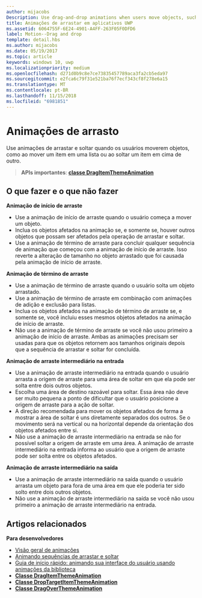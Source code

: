 ```yaml
---
author: mijacobs
Description: Use drag-and-drop animations when users move objects, such as moving an item within a list, or dropping an item on top of another.
title: Animações de arrastar em aplicativos UWP
ms.assetid: 6064755F-6E24-4901-A4FF-263F05F0DFD6
label: Motion--Drag and drop
template: detail.hbs
ms.author: mijacobs
ms.date: 05/19/2017
ms.topic: article
keywords: windows 10, uwp
ms.localizationpriority: medium
ms.openlocfilehash: d271d0b9c8e7ce73835457789aca3fa2cb5eda97
ms.sourcegitcommit: e2fca6c79f31e521ba76f7ecf343cf8f278e6a15
ms.translationtype: MT
ms.contentlocale: pt-BR
ms.lasthandoff: 11/15/2018
ms.locfileid: "6981851"
---
```

# <a name="drag-animations"></a>Animações de arrasto




Use animações de arrastar e soltar quando os usuários moverem objetos, como ao mover um item em uma lista ou ao soltar um item em cima de outro.

> **APIs importantes**: [**classe DragItemThemeAnimation**](https://msdn.microsoft.com/library/windows/apps/br243174)


## <a name="dos-and-donts"></a>O que fazer e o que não fazer


**Animação de início de arraste**

-   Use a animação de início de arraste quando o usuário começa a mover um objeto.
-   Inclua os objetos afetados na animação se, e somente se, houver outros objetos que possam ser afetados pela operação de arrastar e soltar.
-   Use a animação de término de arraste para concluir qualquer sequência de animação que começou com a animação de início de arraste. Isso reverte a alteração de tamanho no objeto arrastado que foi causada pela animação de início de arraste.

**Animação de término de arraste**

-   Use a animação de término de arraste quando o usuário solta um objeto arrastado.
-   Use a animação de término de arraste em combinação com animações de adição e exclusão para listas.
-   Inclua os objetos afetados na animação de término de arraste se, e somente se, você incluiu esses mesmos objetos afetados na animação de início de arraste.
-   Não use a animação de término de arraste se você não usou primeiro a animação de início de arraste. Ambas as animações precisam ser usadas para que os objetos retornem aos tamanhos originais depois que a sequência de arrastar e soltar for concluída.

**Animação de arraste intermediário na entrada**

-   Use a animação de arraste intermediário na entrada quando o usuário arrasta a origem de arraste para uma área de soltar em que ela pode ser solta entre dois outros objetos.
-   Escolha uma área de destino razoável para soltar. Essa área não deve ser muito pequena a ponto de dificultar que o usuário posicione a origem de arraste para a ação de soltar.
-   A direção recomendada para mover os objetos afetados de forma a mostrar a área de soltar é uns diretamente separados dos outros. Se o movimento será na vertical ou na horizontal depende da orientação dos objetos afetados entre si.
-   Não use a animação de arraste intermediário na entrada se não for possível soltar a origem de arraste em uma área. A animação de arraste intermediário na entrada informa ao usuário que a origem de arraste pode ser solta entre os objetos afetados.

**Animação de arraste intermediário na saída**

-   Use a animação de arraste intermediário na saída quando o usuário arrasta um objeto para fora de uma área em que ele poderia ter sido solto entre dois outros objetos.
-   Não use a animação de arraste intermediário na saída se você não usou primeiro a animação de arraste intermediário na entrada.


## <a name="related-articles"></a>Artigos relacionados

**Para desenvolvedores**
* [Visão geral de animações](https://msdn.microsoft.com/library/windows/apps/mt187350)
* [Animando sequências de arrastar e soltar](https://msdn.microsoft.com/library/windows/apps/xaml/jj649427)
* [Guia de início rápido: animando sua interface do usuário usando animações da biblioteca](https://msdn.microsoft.com/library/windows/apps/xaml/hh452703)
* [**Classe DragItemThemeAnimation**](https://msdn.microsoft.com/library/windows/apps/br243174)
* [**Classe DropTargetItemThemeAnimation**](https://msdn.microsoft.com/library/windows/apps/br243186)
* [**Classe DragOverThemeAnimation**](https://msdn.microsoft.com/library/windows/apps/br243180)


 




